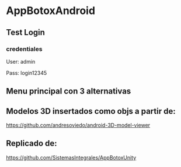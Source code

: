 # AppBotoxAndroid



## Test Login
### credentiales

User: admin

Pass: login12345



## Menu principal con 3 alternativas


## Modelos 3D insertados como objs a partir de:

https://github.com/andresoviedo/android-3D-model-viewer

## Replicado de:
https://github.com/SistemasIntegrales/AppBotoxUnity
